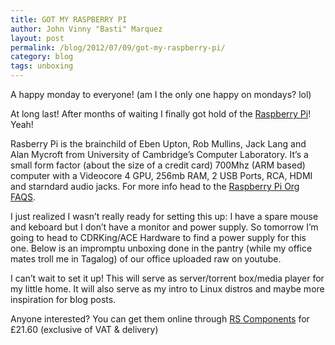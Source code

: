 ```yaml
---
title: GOT MY RASPBERRY PI
author: John Vinny "Basti" Marquez
layout: post
permalink: /blog/2012/07/09/got-my-raspberry-pi/
category: blog
tags: unboxing
---
```

A happy monday to everyone! (am I the only one happy on mondays? lol)

At long last! After months of waiting I finally got hold of the <a title="Raspberry Pi" href="http://www.raspberrypi.org" target="_blank">Raspberry Pi</a>! Yeah!

Rasberry Pi is the brainchild of Eben Upton, Rob Mullins, Jack Lang and Alan Mycroft from University of Cambridge’s Computer Laboratory. It&#8217;s a small form factor (about the size of a credit card) 700Mhz (ARM based) computer with a Videocore 4 GPU, 256mb RAM, 2 USB Ports, RCA, HDMI and starndard audio jacks. For more info head to the <a href="http://www.raspberrypi.org/faqs" target="_blank">Raspberry Pi Org FAQS</a>.

I just realized I wasn&#8217;t really ready for setting this up: I have a spare mouse and keboard but I don&#8217;t have a monitor and power supply. So tomorrow I&#8217;m going to head to CDRKing/ACE Hardware to find a power supply for this one. Below is an impromptu unboxing done in the pantry (while my office mates troll me in Tagalog) of our office uploaded raw on youtube.



I can&#8217;t wait to set it up! This will serve as server/torrent box/media player for my little home. It will also serve as my intro to Linux distros and maybe more inspiration for blog posts.

Anyone interested? You can get them online through <a title="RS Components" href="http://uk.rs-online.com/web/generalDisplay.html?id=raspberrypi" target="_blank">RS Components</a> for £21.60 (exclusive of VAT & delivery)